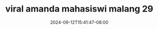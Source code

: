 --- 
title: "viral amanda mahasiswi malang  29"
description: "video   viral amanda mahasiswi malang  29   full new"
date: 2024-09-12T15:41:47-08:00
file_code: "dswrijrit2p9"
draft: false
cover: "rl9stvrzzvofy1wf.jpg"
tags: ["viral", "amanda", "mahasiswi", "malang", "bokep-indo", "bokep-viral", "bokep-ig"]
length: 31
fld_id: "1483131"
foldername: "Amanda mahasiswi malang"
categories: ["Amanda mahasiswi malang"]
views: 0
---